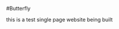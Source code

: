 #Butterfly

this is a test single page website being built

<!-- [![Build Status](https://travis-ci.org/halleycarleton/stackathon.svg?branch=master)](https://travis-ci.org/halleycarleton/stackathon) -->
